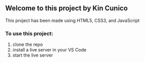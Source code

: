 ## Welcome to this project by Kin Cunico

This project has been made using HTML5, CSS3, and JavaScript

### To use this project:

1. clone the repo
2. install a live server in your VS Code
3. start the live server
